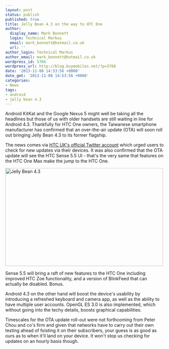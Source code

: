 ```yaml
---
layout: post
status: publish
published: true
title: Jelly Bean 4.3 on the way to HTC One
author:
  display_name: Mark Bonnett
  login: Technical Markus
  email: mark_bonnett@hotmail.co.uk
  url: ''
author_login: Technical Markus
author_email: mark_bonnett@hotmail.co.uk
wordpress_id: 5766
wordpress_url: http://blog.buymobiles.net/?p=5766
date: '2013-11-08 14:53:56 +0000'
date_gmt: '2013-11-08 14:53:56 +0000'
categories:
- News
tags:
- android
- jelly bean 4.3
---
```

<p><span class="postStandFirst">Android KitKat and the Google Nexus 5 might well be taking all the headlines but those of us with older handsets are still waiting in line for Android 4.3. Thankfully for HTC One owners, the Taiwanese smartphone manufacturer has confirmed that an over-the-air update (OTA) will soon roll out bringing Jelly Bean 4.3 to its former flagship.</span></p>
<p>The news comes via&nbsp;<a href="https://twitter.com/HTC_UK/status/397695424577814528">HTC UK's official Twitter account</a>&nbsp;which urged users to check for new updates via their devices. It was also confirmed that the OTA update will see the HTC Sense 5.5 UI - that's the very same that features on the&nbsp;HTC One Max&nbsp;make the jump to the&nbsp;HTC One.</p>
<p><img class="aligncenter size-full wp-image-5767" alt="Jelly Bean 4.3" src="https://a1comms-blog-buymobiles.storage.googleapis.com/2014/10/Jelly-Bean-4.3.jpg" width="500" height="310" /></p>
<p>Sense 5.5 will bring a raft of new features to the HTC One including improved HTC Zoe functionality, and a version of BlinkFeed that can actually be disabled. Bonus.</p>
<p>Android 4.3 on the other hand will boost the device's usability by introducing a refreshed keyboard and camera app, as well as the ability to have multiple user accounts. OpenGL ES 3.0 is also implemented, which without going into the techy details, boosts graphical capabilities.</p>
<p>Timescales for the OTA update roll-out were not forthcoming from Peter Chou and co's firm and given that networks have to carry out their own testing ahead of foisting it on their subscribers, your guess is as good as ours as to when it'll land on your device. It won't stop us checking for updates on an hourly basis though.</p>
